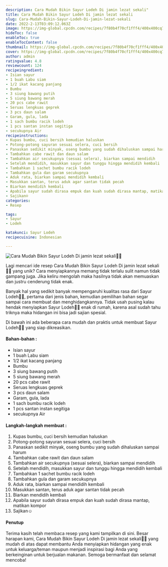 ```yaml
---
description: Cara Mudah Bikin Sayur Lodeh Di jamin lezat sekali"
title: Cara Mudah Bikin Sayur Lodeh Di jamin lezat sekali
slug: Cara-Mudah-Bikin-Sayur-Lodeh-Di-jamin-lezat-sekali
date: 2022-2-13T03:09:12.063Z
image: https://img-global.cpcdn.com/recipes/7f80b4f70cf1fff4/400x400cq70/photo.jpg
hideToc: false
enableToc: true
enableTocContent: false
thumbnail: https://img-global.cpcdn.com/recipes/7f80b4f70cf1fff4/400x400cq70/photo.jpg
cover: https://img-global.cpcdn.com/recipes/7f80b4f70cf1fff4/400x400cq70/photo.jpg
author: admin
ratingvalue: 4.8
reviewcount: 124
recipeingredient:
- Isian sayur
- 1 buah Labu siam
- 1/2 ikat kacang panjang
- Bumbu
- 3 siung bawang putih
- 5 siung bawang merah
- 20 pcs cabe rawit
- Seruas lengkuas geprek
- 3 pcs daun salam
- Garam, gula, lada
- 1 sach bumbu racik lodeh
- 1 pcs santan instan segitiga
- secukupnya Air
recipeinstructions:
- Kupas bumbu, cuci bersih kemudian haluskan
- Potong-potong sayuran sesuai selera, cuci bersih
- Panaskan sedikit minyak, oseng bumbu yang sudah dihaluskan sampai harum
- Tambahkan cabe rawit dan daun salam
- Tambahkan air secukupnya (sesuai selera), biarkan sampai mendidih
- Setelah mendidih, masukkan sayur dan tunggu hingga mendidih kembali
- Tambahkan 1 sachet bumbu racik lodeh
- Tambahkan gula dan garam secukupnya
- Aduk rata, biarkan sampai mendidih kembali
- Masukkan santan, terus aduk agar santan tidak pecah
- Biarkan mendidih kembali
- Apabila sayur sudah dirasa empuk dan kuah sudah dirasa mantap, matikan kompor
- Sajikan☺️
categories:
- Resep

tags:
- Sayur
- Lodeh

katakunci: Sayur Lodeh
recipecuisine: Indonesian

---
```


![Cara Mudah Bikin Sayur Lodeh Di jamin lezat sekali👩‍🍳](https://img-global.cpcdn.com/recipes/7f80b4f70cf1fff4/400x400cq70/photo.jpg)

Lagi mencari ide resep Cara Mudah Bikin Sayur Lodeh Di jamin lezat sekali👩‍🍳 yang unik? Cara menyiapkannya memang tidak terlalu sulit namun tidak gampang juga. Jika keliru mengolah maka hasilnya tidak akan memuaskan dan justru cenderung tidak enak.

Banyak hal yang sedikit banyak mempengaruhi kualitas rasa dari Sayur Lodeh👩‍🍳, pertama dari jenis bahan, kemudian pemilihan bahan segar sampai cara membuat dan menghidangkannya. Tidak usah pusing kalau hendak menyiapkan Sayur Lodeh👩‍🍳 enak di rumah, karena asal sudah tahu triknya maka hidangan ini bisa jadi sajian spesial.

Di bawah ini ada beberapa cara mudah dan praktis untuk membuat Sayur Lodeh👩‍🍳 yang siap dikreasikan.

<!--inarticleads1-->

#### Bahan-bahan :

- Isian sayur
- 1 buah Labu siam
- 1/2 ikat kacang panjang
- Bumbu
- 3 siung bawang putih
- 5 siung bawang merah
- 20 pcs cabe rawit
- Seruas lengkuas geprek
- 3 pcs daun salam
- Garam, gula, lada
- 1 sach bumbu racik lodeh
- 1 pcs santan instan segitiga
- secukupnya Air

<!--inarticleads2-->

#### Langkah-langkah membuat :

1. Kupas bumbu, cuci bersih kemudian haluskan
1. Potong-potong sayuran sesuai selera, cuci bersih
1. Panaskan sedikit minyak, oseng bumbu yang sudah dihaluskan sampai harum
1. Tambahkan cabe rawit dan daun salam
1. Tambahkan air secukupnya (sesuai selera), biarkan sampai mendidih
1. Setelah mendidih, masukkan sayur dan tunggu hingga mendidih kembali
1. Tambahkan 1 sachet bumbu racik lodeh
1. Tambahkan gula dan garam secukupnya
1. Aduk rata, biarkan sampai mendidih kembali
1. Masukkan santan, terus aduk agar santan tidak pecah
1. Biarkan mendidih kembali
1. Apabila sayur sudah dirasa empuk dan kuah sudah dirasa mantap, matikan kompor
1. Sajikan☺️

#### Penutup

Terima kasih telah membaca resep yang kami tampilkan di sini. Besar harapan kami, Cara Mudah Bikin Sayur Lodeh Di jamin lezat sekali👩‍🍳 yang mudah di atas dapat membantu Anda menyiapkan hidangan yang enak untuk keluarga/teman maupun menjadi inspirasi bagi Anda yang berkeinginan untuk berjualan makanan. Semoga bermanfaat dan selamat mencoba!